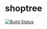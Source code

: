 # shoptree

[![Build Status](https://travis-ci.com/zamakkat/shoptree.svg?token=bCR1V8MpYjHu4przYp1u&branch=master)](https://travis-ci.com/zamakkat/shoptree)
